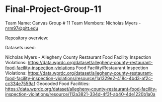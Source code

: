 # Final-Project-Group-11
Team Name: 
Canvas Group # 11
Team Members:
Nicholas Myers - nrm97@pitt.edu

Repository overview:

Datasets used: 

Nicholas Myers - 
Allegheny County Restaurant Food Facility Inspection Violations:
https://data.wprdc.org/dataset/allegheny-county-restaurant-food-facility-inspection-violations
Food Facility/Restaurant Inspection Violations:
https://data.wprdc.org/dataset/allegheny-county-restaurant-food-facility-inspection-violations/resource/1a1329e2-418c-4bd3-af2c-cc334e7559af
Geocoded Food Facilities:
https://data.wprdc.org/dataset/allegheny-county-restaurant-food-facility-inspection-violations/resource/112a3821-334d-4f3f-ab40-4de1220b1a0a